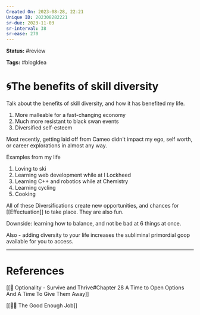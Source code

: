 ```yaml
---
Created On: 2023-08-28, 22:21
Unique ID: 202308282221
sr-due: 2023-11-03
sr-interval: 38
sr-ease: 270
---
```

**Status:** #review 

**Tags:** #blogIdea 

# 🌀The benefits of skill diversity

Talk about the benefits of skill diversity, and how it has benefited my life. 
1. More malleable for a fast-changing economy 
2. Much more resistant to black swan events
3. Diversified self-esteem 

Most recently, getting laid off from Cameo didn't impact my ego, self worth, or career explorations in almost any way.


Examples from my life 
1. Loving to ski
2. Learning web development while at l Lockheed 
3. Learning C++ and robotics while at Chemistry
4. Learning cycling 
5. Cooking 

All of these Diversifications create new opportunities, and chances for [[Effectuation]] to take place. They are also fun. 

Downside: learning how to balance, and not be bad at 6 things at once. 

Also - adding diversity to your life increases the subliminal primordial goop available for you to access.



---
# References

[[📗 Optionality - Survive and Thrive#Chapter 28 A Time to Open Options And A Time To Give Them Away]]

[[💂‍♀️ The Good Enough Job]]